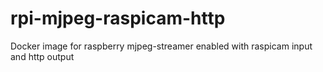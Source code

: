 # rpi-mjpeg-raspicam-http
Docker image for raspberry mjpeg-streamer enabled with raspicam input and http output
